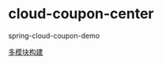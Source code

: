 # cloud-coupon-center
spring-cloud-coupon-demo

[多模块构建](https://wsk1103.github.io/2018/10/05/Maven%E5%AD%A6%E4%B9%A0%E7%AC%94%E8%AE%B0-%E5%A4%9A%E6%A8%A1%E5%9D%97%E6%9E%84%E5%BB%BA/)


